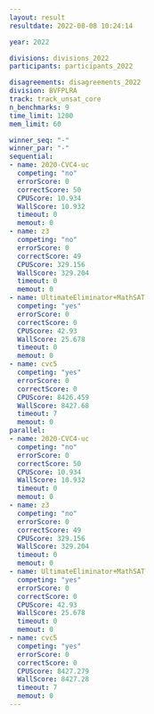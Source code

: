 ```yaml
---
layout: result
resultdate: 2022-08-08 10:24:14

year: 2022

divisions: divisions_2022
participants: participants_2022

disagreements: disagreements_2022
division: BVFPLRA
track: track_unsat_core
n_benchmarks: 9
time_limit: 1200
mem_limit: 60

winner_seq: "-"
winner_par: "-"
sequential:
- name: 2020-CVC4-uc
  competing: "no"
  errorScore: 0
  correctScore: 50
  CPUScore: 10.934
  WallScore: 10.932
  timeout: 0
  memout: 0
- name: z3
  competing: "no"
  errorScore: 0
  correctScore: 49
  CPUScore: 329.156
  WallScore: 329.204
  timeout: 0
  memout: 0
- name: UltimateEliminator+MathSAT
  competing: "yes"
  errorScore: 0
  correctScore: 0
  CPUScore: 42.93
  WallScore: 25.678
  timeout: 0
  memout: 0
- name: cvc5
  competing: "yes"
  errorScore: 0
  correctScore: 0
  CPUScore: 8426.459
  WallScore: 8427.68
  timeout: 7
  memout: 0
parallel:
- name: 2020-CVC4-uc
  competing: "no"
  errorScore: 0
  correctScore: 50
  CPUScore: 10.934
  WallScore: 10.932
  timeout: 0
  memout: 0
- name: z3
  competing: "no"
  errorScore: 0
  correctScore: 49
  CPUScore: 329.156
  WallScore: 329.204
  timeout: 0
  memout: 0
- name: UltimateEliminator+MathSAT
  competing: "yes"
  errorScore: 0
  correctScore: 0
  CPUScore: 42.93
  WallScore: 25.678
  timeout: 0
  memout: 0
- name: cvc5
  competing: "yes"
  errorScore: 0
  correctScore: 0
  CPUScore: 8427.279
  WallScore: 8427.28
  timeout: 7
  memout: 0
---
```

